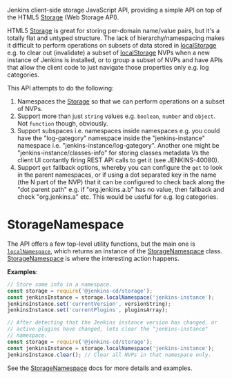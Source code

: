 Jenkins client-side storage JavaScript API, providing a simple API on top of the HTML5 [Storage] (Web Storage API).

HTML5 [Storage] is great for storing per-domain name/value pairs, but it's a totally flat and untyped structure.
The lack of hierarchy/namespacing makes it difficult to perform operations on subsets of data stored in
[localStorage] e.g. to clear out (invalidate) a subset of [localStorage] NVPs when a new instance of Jenkins is
installed, or to group a subset of NVPs and have APIs that allow the client code to just navigate those properties
only e.g. log categories.

This API attempts to do the following: 

1. Namespaces the [Storage] so that we can perform operations on a subset of NVPs.
1. Support more than just `string` values e.g. `boolean`, `number` and `object`. Not `function` though, obviously.
1. Support subspaces i.e. namespaces inside namespaces e.g. you could have the "log-gategory" namespace inside the "jenkins-instance" namespace i.e. "jenkins-instance/log-gategory". Another one might be "jenkins-instance/classes-info" for storing classes metadata Vs the client UI contantly firing REST API calls to get it (see JENKINS-40080).
1. Support `get` fallback options, whereby you can configure the `get` to look in the parent namespaces, or if using a dot separated key in the name (the N part of the NVP) that it can be configured to check back along the "dot parent path" e.g. if "org.jenkins.a.b" has no value, then fallback and check "org.jenkins.a" etc. This would be useful for e.g. log categories.

# StorageNamespace

The API offers a few top-level utility functions, but the main one is [`localNamespace`](./global.html#localNamespace),
which returns an instance of the [StorageNamespace] class. [StorageNamespace] is where the interesting action happens.

__Examples__:

```javascript
// Store some info in a namespace.
const storage = require('@jenkins-cd/storage');
const jenkinsInstance = storage.localNamespace('jenkins-instance');
jenkinsInstance.set('currentVersion', versionString);
jenkinsInstance.set('currentPlugins', pluginsArray);
```

```javascript
// After detecting that the Jenkins instance version has changed, or
// active plugins have changed, lets clear the "jenkins-instance"
// namespace.
const storage = require('@jenkins-cd/storage');
const jenkinsInstance = storage.localNamespace('jenkins-instance');
jenkinsInstance.clear(); // Clear all NVPs in that namespace only.
```

See the [StorageNamespace] docs for more details and examples.

[Storage]: https://developer.mozilla.org/en-US/docs/Web/API/Storage
[localStorage]: https://developer.mozilla.org/en-US/docs/Web/API/Window/localStorage
[StorageNamespace]: ./StorageNamespace.html

